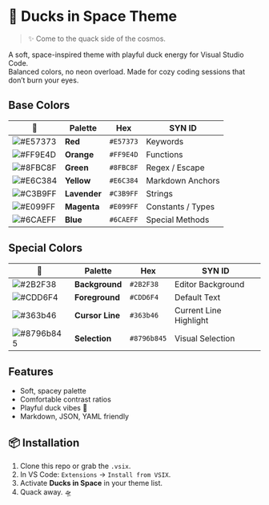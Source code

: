 # 🦆 Ducks in Space Theme

> ✨ Come to the quack side of the cosmos.

A soft, space-inspired theme with playful duck energy for Visual Studio Code.  
Balanced colors, no neon overload. Made for cozy coding sessions that don’t burn your eyes.  


## Base Colors

| 🎨 | Palette | Hex | SYN ID |
| --- | --- | --- | --- |
| ![#E57373](https://placehold.co/50x50/E57373/E57373.png) | **Red** | `#E57373` | Keywords |
| ![#FF9E4D](https://placehold.co/50x50/FF9E4D/FF9E4D.png) | **Orange** | `#FF9E4D` | Functions |
| ![#8FBC8F](https://placehold.co/50x50/8FBC8F/8FBC8F.png) | **Green** | `#8FBC8F` | Regex / Escape |
| ![#E6C384](https://placehold.co/50x50/E6C384/E6C384.png) | **Yellow** | `#E6C384` | Markdown Anchors |
| ![#C3B9FF](https://placehold.co/50x50/C3B9FF/C3B9FF.png) | **Lavender** | `#C3B9FF` | Strings |
| ![#E099FF](https://placehold.co/50x50/E099FF/E099FF.png) | **Magenta** | `#E099FF` | Constants / Types |
| ![#6CAEFF](https://placehold.co/50x50/6CAEFF/6CAEFF.png) | **Blue** | `#6CAEFF` | Special Methods |


## Special Colors

| 🎨 | Palette | Hex | SYN ID |
| --- | --- | --- | --- |
| ![#2B2F38](https://placehold.co/50x50/2B2F38/2B2F38.png) | **Background** | `#2B2F38` | Editor Background |
| ![#CDD6F4](https://placehold.co/50x50/CDD6F4/CDD6F4.png) | **Foreground** | `#CDD6F4` | Default Text |
| ![#363b46](https://placehold.co/50x50/363b46/363b46.png) | **Cursor Line** | `#363b46` | Current Line Highlight |
| ![#8796b845](https://placehold.co/50x50/8796b8/8796b8.png) | **Selection** | `#8796b845` | Visual Selection |


## Features

- Soft, spacey palette
- Comfortable contrast ratios
- Playful duck vibes 🦆  
- Markdown, JSON, YAML friendly


## 📦 Installation

1. Clone this repo or grab the `.vsix`.  
2. In VS Code: `Extensions` → `Install from VSIX`.  
3. Activate **Ducks in Space** in your theme list.  
4. Quack away. 🛸  
